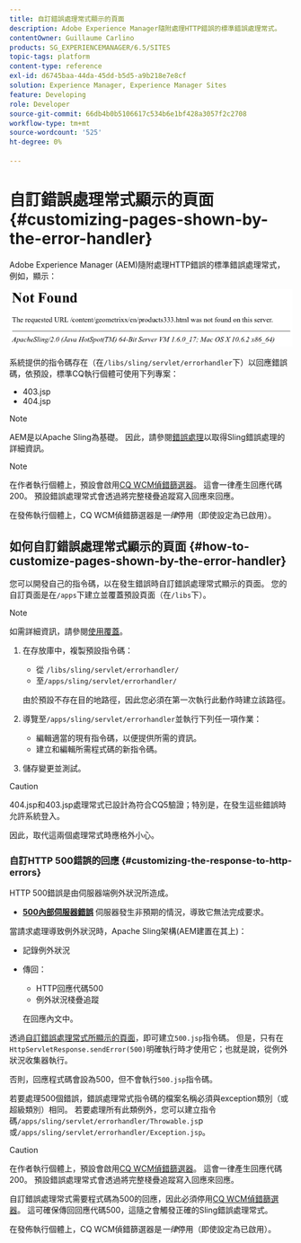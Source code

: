 ```yaml
---
title: 自訂錯誤處理常式顯示的頁面
description: Adobe Experience Manager隨附處理HTTP錯誤的標準錯誤處理常式。
contentOwner: Guillaume Carlino
products: SG_EXPERIENCEMANAGER/6.5/SITES
topic-tags: platform
content-type: reference
exl-id: d6745baa-44da-45dd-b5d5-a9b218e7e8cf
solution: Experience Manager, Experience Manager Sites
feature: Developing
role: Developer
source-git-commit: 66db4b0b5106617c534b6e1bf428a3057f2c2708
workflow-type: tm+mt
source-wordcount: '525'
ht-degree: 0%

---
```


# 自訂錯誤處理常式顯示的頁面{#customizing-pages-shown-by-the-error-handler}

Adobe Experience Manager (AEM)隨附處理HTTP錯誤的標準錯誤處理常式，例如，顯示：

![chlimage_1-67](assets/chlimage_1-67a.png)

系統提供的指令碼存在（在`/libs/sling/servlet/errorhandler`下）以回應錯誤碼，依預設，標準CQ執行個體可使用下列專案：

* 403.jsp
* 404.jsp

>[!NOTE]
>
>AEM是以Apache Sling為基礎。 因此，請參閱[錯誤處理](https://sling.apache.org/documentation/the-sling-engine/errorhandling.html)以取得Sling錯誤處理的詳細資訊。

>[!NOTE]
>
>在作者執行個體上，預設會啟用[CQ WCM偵錯篩選器](/help/sites-deploying/osgi-configuration-settings.md)。 這會一律產生回應代碼200。 預設錯誤處理常式會透過將完整棧疊追蹤寫入回應來回應。
>
>在發佈執行個體上，CQ WCM偵錯篩選器是&#x200B;*一律*&#x200B;停用（即使設定為已啟用）。

## 如何自訂錯誤處理常式顯示的頁面 {#how-to-customize-pages-shown-by-the-error-handler}

您可以開發自己的指令碼，以在發生錯誤時自訂錯誤處理常式顯示的頁面。 您的自訂頁面是在`/apps`下建立並覆蓋預設頁面（在`/libs`下）。

>[!NOTE]
>
>如需詳細資訊，請參閱[使用覆蓋](/help/sites-developing/overlays.md)。

1. 在存放庫中，複製預設指令碼：

   * 從 `/libs/sling/servlet/errorhandler/`
   * 至`/apps/sling/servlet/errorhandler/`

   由於預設不存在目的地路徑，因此您必須在第一次執行此動作時建立該路徑。

1. 導覽至`/apps/sling/servlet/errorhandler`並執行下列任一項作業：

   * 編輯適當的現有指令碼，以便提供所需的資訊。
   * 建立和編輯所需程式碼的新指令碼。

1. 儲存變更並測試。

>[!CAUTION]
>
>404.jsp和403.jsp處理常式已設計為符合CQ5驗證；特別是，在發生這些錯誤時允許系統登入。
>
>因此，取代這兩個處理常式時應格外小心。

### 自訂HTTP 500錯誤的回應 {#customizing-the-response-to-http-errors}

HTTP 500錯誤是由伺服器端例外狀況所造成。

* **[500內部伺服器錯誤](https://www.w3.org/Protocols/rfc2616/rfc2616-sec10.html)**
伺服器發生非預期的情況，導致它無法完成要求。

當請求處理導致例外狀況時，Apache Sling架構(AEM建置在其上)：

* 記錄例外狀況
* 傳回：

   * HTTP回應代碼500
   * 例外狀況棧疊追蹤

  在回應內文中。

透過[自訂錯誤處理常式所顯示的頁面](#how-to-customize-pages-shown-by-the-error-handler)，即可建立`500.jsp`指令碼。 但是，只有在`HttpServletResponse.sendError(500)`明確執行時才使用它；也就是說，從例外狀況收集器執行。

否則，回應程式碼會設為500，但不會執行`500.jsp`指令碼。

若要處理500個錯誤，錯誤處理常式指令碼的檔案名稱必須與exception類別（或超級類別）相同。 若要處理所有此類例外，您可以建立指令碼`/apps/sling/servlet/errorhandler/Throwable.js`p或`/apps/sling/servlet/errorhandler/Exception.jsp`。

>[!CAUTION]
>
>在作者執行個體上，預設會啟用[CQ WCM偵錯篩選器](/help/sites-deploying/osgi-configuration-settings.md)。 這會一律產生回應代碼200。 預設錯誤處理常式會透過將完整棧疊追蹤寫入回應來回應。
>
>自訂錯誤處理常式需要程式碼為500的回應，因此必須停用[CQ WCM偵錯篩選器](/help/sites-deploying/osgi-configuration-settings.md)。 這可確保傳回回應代碼500，這隨之會觸發正確的Sling錯誤處理常式。
>
>在發佈執行個體上，CQ WCM偵錯篩選器是&#x200B;*一律*&#x200B;停用（即使設定為已啟用）。
